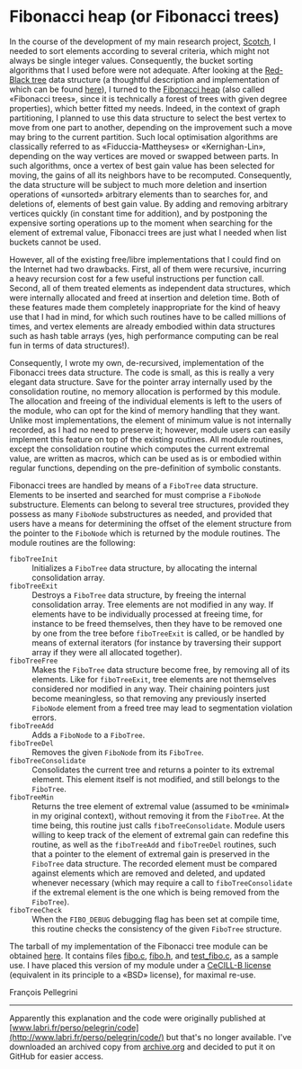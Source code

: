 # Fibonacci heap (or Fibonacci trees)

In the course of the development of my main research project, [Scotch](https://web.archive.org/web/20190723125631/http://www.labri.fr/~pelegrin/scotch/), I needed to sort elements according to several criteria, which might not always be single integer values. Consequently, the bucket sorting algorithms that I used before were not adequate. After looking at the [Red-Black tree](http://en.wikipedia.org/wiki/Red-black_tree) data structure (a thoughtful description and implementation of which can be found [here](https://web.archive.org/web/20190723125631/http://www.eternallyconfuzzled.com/tuts/datastructures/jsw_tut_rbtree.aspx)), I turned to the [Fibonacci heap](http://en.wikipedia.org/wiki/Fibonacci_heap) (also called «Fibonacci trees», since it is technically a forest of trees with given degree properties), which better fitted my needs. Indeed, in the context of graph partitioning, I planned to use this data structure to select the best vertex to move from one part to another, depending on the improvement such a move may bring to the current partition. Such local optimisation algorithms are classically referred to as «Fiduccia-Mattheyses» or «Kernighan-Lin», depending on the way vertices are moved or swapped between parts. In such algorithms, once a vertex of best gain value has been selected for moving, the gains of all its neighbors have to be recomputed. Consequently, the data structure will be subject to much more deletion and insertion operations of «unsorted» arbitrary elements than to searches for, and deletions of, elements of best gain value. By adding and removing arbitrary vertices quickly (in constant time for addition), and by postponing the expensive sorting operations up to the moment when searching for the element of extremal value, Fibonacci trees are just what I needed when list buckets cannot be used.

However, all of the existing free/libre implementations that I could find on the Internet had two drawbacks. First, all of them were recursive, incurring a heavy recursion cost for a few useful instructions per function call. Second, all of them treated elements as independent data structures, which were internally allocated and freed at insertion and deletion time. Both of these features made them completely inappropriate for the kind of heavy use that I had in mind, for which such routines have to be called millions of times, and vertex elements are already embodied within data structures such as hash table arrays (yes, high performance computing can be real fun in terms of data structures!).

Consequently, I wrote my own, de-recursived, implementation of the Fibonacci trees data structure. The code is small, as this is really a very elegant data structure. Save for the pointer array internally used by the consolidation routine, no memory allocation is performed by this module. The allocation and freeing of the individual elements is left to the users of the module, who can opt for the kind of memory handling that they want. Unlike most implementations, the element of minimum value is not internally recorded, as I had no need to preserve it; however, module users can easily implement this feature on top of the existing routines. All module routines, except the consolidation routine which computes the current extremal value, are written as macros, which can be used as is or embodied within regular functions, depending on the pre-definition of symbolic constants.

Fibonacci trees are handled by means of a `FiboTree` data structure. Elements to be inserted and searched for must comprise a `FiboNode` substructure. Elements can belong to several tree structures, provided they possess as many `FiboNode` substructures as needed, and provided that users have a means for determining the offset of the element structure from the pointer to the `FiboNode` which is returned by the module routines. The module routines are the following:

<dl>
<dt><code>fiboTreeInit</code></dt>
<dd>Initializes a <code>FiboTree</code> data structure, by allocating the internal consolidation array.</dd>

<dt><code>fiboTreeExit</code></dt>
<dd>Destroys a <code>FiboTree</code> data structure, by freeing the internal consolidation array. Tree elements are not modified in any way. If elements have to be individually processed at freeing time, for instance to be freed themselves, then they have to be removed one by one from the tree before <code>fiboTreeExit</code> is called, or be handled by means of external iterators (for instance by traversing their support array if they were all allocated together).</dd>

<dt><code>fiboTreeFree</code></dt>
<dd>Makes the <code>FiboTree</code> data structure become free, by removing all of its elements. Like for <code>fiboTreeExit</code>, tree elements are not themselves considered nor modified in any way. Their chaining pointers just become meaningless, so that removing any previously inserted <code>FiboNode</code> element from a freed tree may lead to segmentation violation errors.</dd>

<dt><code>fiboTreeAdd</code></dt>
<dd>Adds a <code>FiboNode</code> to a <code>FiboTree</code>.</dd>

<dt><code>fiboTreeDel</code></dt>
<dd>Removes the given <code>FiboNode</code> from its <code>FiboTree</code>.</dd>

<dt><code>fiboTreeConsolidate</code></dt>
<dd>Consolidates the current tree and returns a pointer to its extremal element. This element itself is not modified, and still belongs to the <code>FiboTree</code>.</dd>

<dt><code>fiboTreeMin</code></dt>
<dd>Returns the tree element of extremal value (assumed to be «minimal» in my original context), without removing it from the <code>FiboTree</code>. At the time being, this routine just calls <code>fiboTreeConsolidate</code>. Module users willing to keep track of the element of extremal gain can redefine this routine, as well as the <code>fiboTreeAdd</code> and <code>fiboTreeDel</code> routines, such that a pointer to the element of extremal gain is preserved in the <code>FiboTree</code> data structure. The recorded element must be compared against elements which are removed and deleted, and updated whenever necessary (which may require a call to <code>fiboTreeConsolidate</code> if the extremal element is the one which is being removed from the <code>FiboTree</code>).</dd>

<dt><code>fiboTreeCheck</code></dt>
<dd>When the <code>FIBO_DEBUG</code> debugging flag has been set at compile time, this routine checks the consistency of the given <code>FiboTree</code> structure.</dd>
</dl>

The tarball of my implementation of the Fibonacci tree module can be obtained [here](https://web.archive.org/web/20190723125631/http://www.labri.fr/perso/pelegrin/code/fibo-1.0.tgz). It contains files [fibo.c](fibo.c), [fibo.h](fibo.h), and [test\_fibo.c](test_fibo.c), as a sample use. I have placed this version of my module under a [CeCILL-B license](http://www.cecill.info/licences/Licence_CeCILL-B_V1-en.html) (equivalent in its principle to a «BSD» license), for maximal re-use.

François Pellegrini

---

Apparently this explanation and the code were originally published at [www.labri.fr/perso/pelegrin/code](http://www.labri.fr/perso/pelegrin/code/) but that's no longer available. I've downloaded an archived copy from [archive.org](https://web.archive.org/web/20190723125631/http://www.labri.fr/perso/pelegrin/code/) and decided to put it on GitHub for easier access.

